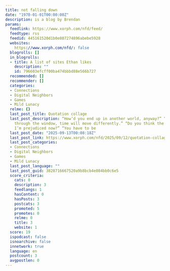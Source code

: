 ```yaml
---
title: not falling down
date: "1970-01-01T00:00:00Z"
description: is a blog by Brendan
params:
  feedlink: https://www.xorph.com/nfd/feed/
  feedtype: rss
  feedid: 445161520d1b0e807274896abebe5928
  websites:
    https://www.xorph.com/nfd/: false
  blogrolls: []
  in_blogrolls:
  - title: A list of sites Ethan likes
    description: ""
    id: 796603efcff00ba474bbbd88e566b727
  recommended: []
  recommender: []
  categories:
  - Connections
  - Digital Neighbors
  - Games
  - Mild Lunacy
  relme: {}
  last_post_title: Quotation collage
  last_post_description: “How’d you end up in another world, anyway?” “If we leave
    through the window, time will move differently.” “Do you think the human thinks
    I’m prejudiced now?” “You have to be
  last_post_date: "2025-09-13T00:08:18Z"
  last_post_link: https://www.xorph.com/nfd/2025/09/12/quotation-collage/
  last_post_categories:
  - Connections
  - Digital Neighbors
  - Games
  - Mild Lunacy
  last_post_language: ""
  last_post_guid: 3828716667520a9b8bcb4e084bb0c6e5
  score_criteria:
    cats: 0
    description: 3
    feedlangs: 1
    hasContent: 0
    hasPosts: 3
    postcats: 3
    promoted: 5
    promotes: 0
    relme: 0
    title: 3
    website: 1
  score: 19
  ispodcast: false
  isnoarchive: false
  innetwork: true
  language: en
  postcount: 3
  avgpostlen: 0
---
```

